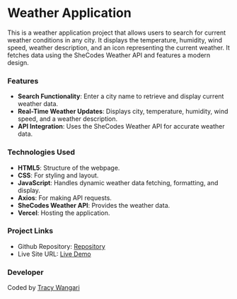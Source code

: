 # Weather Application

 This is a weather application project that allows users to search for current weather conditions in any city. It displays the temperature, humidity, wind speed, weather description, and an icon representing the current weather. It fetches data using the SheCodes Weather API and features a modern design.


### Features

* **Search Functionality**: Enter a city name to retrieve and display current weather data.
* **Real-Time Weather Updates**: Displays city, temperature, humidity, wind speed, and a weather description.
* **API Integration**: Uses the SheCodes Weather API for accurate weather data.


### Technologies Used

* **HTML5**: Structure of the webpage.
* **CSS**: For styling and layout.
* **JavaScript**: Handles dynamic weather data fetching, formatting, and display.
* **Axios**: For making API requests.
* **SheCodes Weather API**: Provides the weather data.
* **Vercel**: Hosting the application.

### Project Links

- Github Repository: [Repository](https://github.com/26TracyNjoroge/SheCodes/tree/main/shecodes-weather-app)
- Live Site URL: [Live Demo](https://she-codes-weather-application.vercel.app/)

### Developer

Coded by [Tracy Wangari](https://github.com/26TracyNjoroge)







